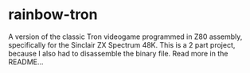 # rainbow-tron
A version of the classic Tron videogame programmed in Z80 assembly, specifically for the Sinclair ZX Spectrum 48K. This is a 2 part project, because I also had to disassemble the binary file. Read more in the README...
